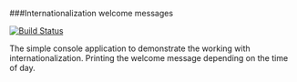 ###Internationalization welcome messages

[![Build Status](https://travis-ci.org/EugenePismenniy/i18n-task.svg?branch=master)](https://travis-ci.org/EugenePismenniy/i18n-task)

The simple console application to demonstrate the working with internationalization. Printing the welcome message depending on the time of day. 
 